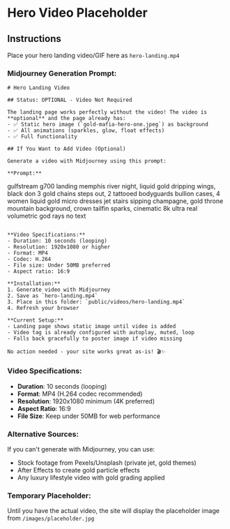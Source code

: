 # Hero Video Placeholder

## Instructions

Place your hero landing video/GIF here as `hero-landing.mp4`

### Midjourney Generation Prompt:

```
# Hero Landing Video

## Status: OPTIONAL - Video Not Required

The landing page works perfectly without the video! The video is **optional** and the page already has:
- ✅ Static hero image (`gold-mafia-hero-one.jpeg`) as background
- ✅ All animations (sparkles, glow, float effects)
- ✅ Full functionality

## If You Want to Add Video (Optional)

Generate a video with Midjourney using this prompt:

**Prompt:**
```
gulfstream g700 landing memphis river night, liquid gold dripping wings, 
black don 3 gold chains steps out, 2 tattooed bodyguards bullion cases, 
4 women liquid gold micro dresses jet stairs sipping champagne, 
gold throne mountain background, crown tailfin sparks, 
cinematic 8k ultra real volumetric god rays no text
```

**Video Specifications:**
- Duration: 10 seconds (looping)
- Resolution: 1920x1080 or higher
- Format: MP4
- Codec: H.264
- File size: Under 50MB preferred
- Aspect ratio: 16:9

**Installation:**
1. Generate video with Midjourney
2. Save as `hero-landing.mp4`
3. Place in this folder: `public/videos/hero-landing.mp4`
4. Refresh your browser

**Current Setup:**
- Landing page shows static image until video is added
- Video tag is already configured with autoplay, muted, loop
- Falls back gracefully to poster image if video missing

No action needed - your site works great as-is! 🎬✨
```

### Video Specifications:
- **Duration**: 10 seconds (looping)
- **Format**: MP4 (H.264 codec recommended)
- **Resolution**: 1920x1080 minimum (4K preferred)
- **Aspect Ratio**: 16:9
- **File Size**: Keep under 50MB for web performance

### Alternative Sources:
If you can't generate with Midjourney, you can use:
- Stock footage from Pexels/Unsplash (private jet, gold themes)
- After Effects to create gold particle effects
- Any luxury lifestyle video with gold grading applied

### Temporary Placeholder:
Until you have the actual video, the site will display the placeholder image from `/images/placeholder.jpg`
